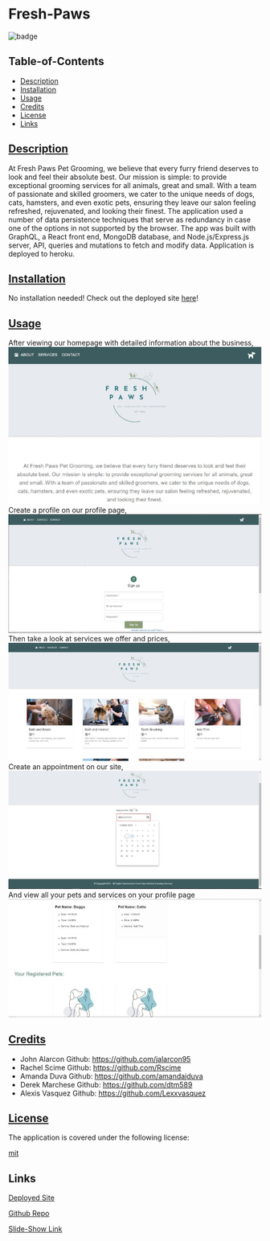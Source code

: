 # Fresh-Paws

![badge](https://img.shields.io/badge/license-mit-blue)
        

## Table-of-Contents

* [Description](#description)
* [Installation](#install)
* [Usage](#usage)
* [Credits](#credits)
* [License](#license)
* [Links](#links)

## [Description](#table-of-contents)
At Fresh Paws Pet Grooming, we believe that every furry friend deserves to look and feel their absolute best. Our mission is simple: to provide exceptional grooming services for all animals, great and small. With a team of passionate and skilled groomers, we cater to the unique needs of dogs, cats, hamsters, and even exotic pets, ensuring they leave our salon feeling refreshed, rejuvenated, and looking their finest. The application used a number of data persistence techniques that serve as redundancy in case one of the options in not supported by the browser. The app was built with GraphQL, a React front end, MongoDB database, and Node.js/Express.js server, API, queries and mutations to fetch and modify data. Application is deployed to heroku.

## [Installation](#table-of-contents)
No installation needed! Check out the deployed site <a href="https://freshpawsgrooming-9cc1cda645c0.herokuapp.com/" target="_blank">here</a>!


## [Usage](#table-of-contents)
After viewing our homepage with detailed information about the business, <br>
<img src='./client/src/assets/Homepage1.jpg'> <br>
Create a profile on our profile page, <br>
<img src='./client/src/assets/LoginPic.jpg'> <br>
Then take a look at services we offer and prices, <br>
<img src='./client/src/assets/Servicespic.jpg'> <br>
Create an appointment on our site, <br>
<img src='./client/src/assets/apppic.jpg'> <br>
And view all your pets and services on your profile page <br>
<img src='./client/src/assets/profilepic.jpg'> <br>

## [Credits](#table-of-contents)

- John Alarcon Github: https://github.com/jalarcon95
- Rachel Scime Github: https://github.com/Rscime 
- Amanda Duva Github: https://github.com/amandajduva 
- Derek Marchese Github: https://github.com/dtm589 
- Alexis Vasquez Github: https://github.com/Lexxvasquez 



    
## [License](#table-of-contents)
        
The application is covered under the following license: 
    
[mit](https://choosealicense.com/licenses/mit)

## Links 

[Deployed Site](https://freshpawsgrooming-9cc1cda645c0.herokuapp.com/)

[Github Repo](https://github.com/jalarcon95/Fresh-Paws)

[Slide-Show Link](https://docs.google.com/presentation/d/1PehS2FEVgBHubWxq43y4Kxd75d-GOpv2f0NbE7NiYgM/edit#slide=id.p)
        
  

